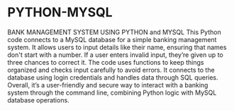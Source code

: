 # PYTHON-MYSQL
BANK MANAGEMENT SYSTEM USING PYTHON and MYSQL 
This Python code connects to a MySQL database for a simple banking management system. It allows users to input details like their name, ensuring that names don't start with a number. If a user enters invalid input, they’re given up to three chances to correct it. The code uses functions to keep things organized and checks input carefully to avoid errors. It connects to the database using login credentials and handles data through SQL queries. Overall, it’s a user-friendly and secure way to interact with a banking system through the command line, combining Python logic with MySQL database operations.
